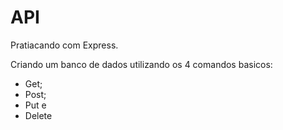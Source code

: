 # API
Pratiacando com Express.

Criando um banco de dados utilizando os 4 comandos basicos:

* Get;
* Post;
* Put e
* Delete
